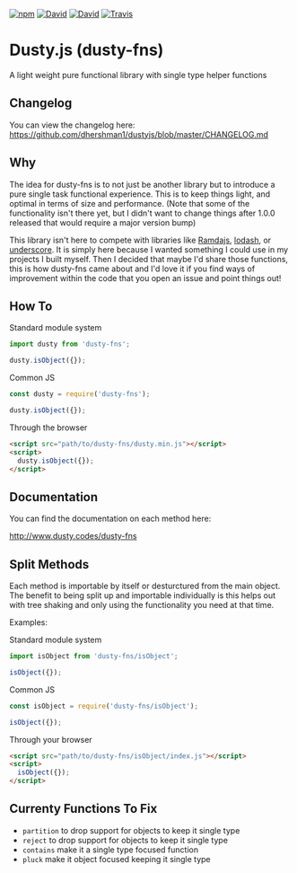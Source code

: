 [![npm](https://img.shields.io/npm/v/dusty-fns.svg?style=for-the-badge)](https://www.npmjs.com/package/dusty-fns) [![David](https://img.shields.io/david/dhershman1/dustyjs.svg?style=for-the-badge)](https://david-dm.org/dhershman1/dustyjs) [![David](https://img.shields.io/david/dev/dhershman1/dustyjs.svg?style=for-the-badge)](https://david-dm.org/dhershman1/dustyjs?type=dev) [![Travis](https://img.shields.io/travis/dhershman1/dustyjs.svg?style=for-the-badge)](https://travis-ci.org/dhershman1/dustyjs)

# Dusty.js (dusty-fns)

A light weight pure functional library with single type helper functions


## Changelog

You can view the changelog here: https://github.com/dhershman1/dustyjs/blob/master/CHANGELOG.md

## Why

The idea for dusty-fns is to not just be another library but to introduce a pure single task functional experience. This is to keep things light, and optimal in terms of size and performance. (Note that some of the functionality isn't there yet, but I didn't want to change things after 1.0.0 released that would require a major version bump)

This library isn't here to compete with libraries like [Ramdajs](http://ramdajs.com/), [lodash](https://lodash.com/), or [underscore](http://underscorejs.org/). It is simply here because I wanted something I could use in my projects I built myself. Then I decided that maybe I'd share those functions, this is how dusty-fns came about and I'd love it if you find ways of improvement within the code that you open an issue and point things out!

## How To

Standard module system

```js
import dusty from 'dusty-fns';

dusty.isObject({});
```

Common JS

```js
const dusty = require('dusty-fns');

dusty.isObject({});
```

Through the browser

```html
<script src="path/to/dusty-fns/dusty.min.js"></script>
<script>
  dusty.isObject({});
</script>
```

## Documentation

You can find the documentation on each method here:

http://www.dusty.codes/dusty-fns

## Split Methods

Each method is importable by itself or desturctured from the main object. The benefit to being split up and importable individually is this helps out with tree shaking and only using the functionality you need at that time.

Examples:

Standard module system

```js
import isObject from 'dusty-fns/isObject';

isObject({});
```

Common JS

```js
const isObject = require('dusty-fns/isObject');

isObject({});
```

Through your browser

```html
<script src="path/to/dusty-fns/isObject/index.js"></script>
<script>
  isObject({});
</script>
```

## Currenty Functions To Fix

- `partition` to drop support for objects to keep it single type
- `reject` to drop support for objects to keep it single type
- `contains` make it a single type focused function
- `pluck` make it object focused keeping it single type
